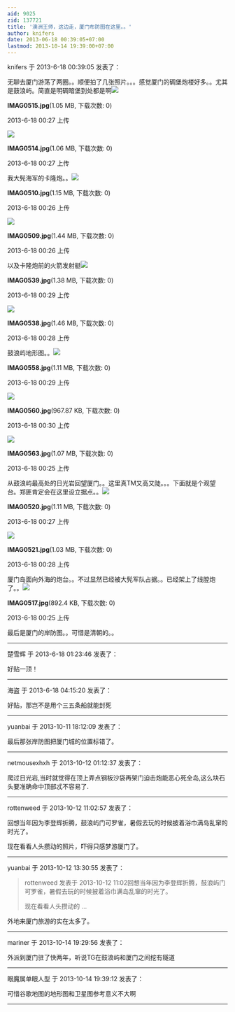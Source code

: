 ```yaml
---
aid: 9025
zid: 137721
title: '澳洲王师，这边走，厦门布防图在这里。。'
author: knifers
date: 2013-06-18 00:39:05+07:00
lastmod: 2013-10-14 19:39:00+07:00
---
```


knifers 于 2013-6-18 00:39:05 发表了：

无聊去厦门游荡了两圈。。顺便拍了几张照片。。。感觉厦门的碉堡炮楼好多。。尤其是鼓浪屿。简直是明碉暗堡到处都是啊![](https://mirrors.tuna.tsinghua.edu.cn/osdn/lgqm/72877/002734l7ononpabm7444fr.jpg)



**IMAG0515.jpg**(1.05 MB, 下载次数: 0)



2013-6-18 00:27 上传



![](https://mirrors.tuna.tsinghua.edu.cn/osdn/lgqm/72877/002712byb4univlbi23b4u.jpg)



**IMAG0514.jpg**(1.06 MB, 下载次数: 0)



2013-6-18 00:27 上传



我大髡海军的卡隆炮。。![](https://mirrors.tuna.tsinghua.edu.cn/osdn/lgqm/72877/002646vu1rirzg2uefipvr.jpg)



**IMAG0510.jpg**(1.15 MB, 下载次数: 0)



2013-6-18 00:26 上传



![](https://mirrors.tuna.tsinghua.edu.cn/osdn/lgqm/72877/002620hc79ab81wnncrriv.jpg)



**IMAG0509.jpg**(1.44 MB, 下载次数: 0)



2013-6-18 00:26 上传



以及卡隆炮前的火箭发射艇![](https://mirrors.tuna.tsinghua.edu.cn/osdn/lgqm/72877/002926n8ypibynpbbimy19.jpg)



**IMAG0539.jpg**(1.38 MB, 下载次数: 0)



2013-6-18 00:29 上传



![](https://mirrors.tuna.tsinghua.edu.cn/osdn/lgqm/72877/0028546xqre6jm756ppwrm.jpg)



**IMAG0538.jpg**(1.46 MB, 下载次数: 0)



2013-6-18 00:28 上传



鼓浪屿地形图。。![](https://mirrors.tuna.tsinghua.edu.cn/osdn/lgqm/72877/002952rehnh5pe3linlfrr.jpg)



**IMAG0558.jpg**(1.11 MB, 下载次数: 0)



2013-6-18 00:29 上传



![](https://mirrors.tuna.tsinghua.edu.cn/osdn/lgqm/72877/003021tp8ofohqppwpwkgo.jpg)



**IMAG0560.jpg**(967.87 KB, 下载次数: 0)



2013-6-18 00:30 上传



![](https://mirrors.tuna.tsinghua.edu.cn/osdn/lgqm/72877/002536jcy3i53aecncciic.jpg)



**IMAG0563.jpg**(1.07 MB, 下载次数: 0)



2013-6-18 00:25 上传



从鼓浪屿最高处的日光岩回望厦门。。这里真TM又高又陡。。。下面就是个观望台。郑匪肯定会在这里设立据点。。![](https://mirrors.tuna.tsinghua.edu.cn/osdn/lgqm/72877/002757qqajcxcrcr52xqcg.jpg)



**IMAG0520.jpg**(1.11 MB, 下载次数: 0)



2013-6-18 00:27 上传



![](https://mirrors.tuna.tsinghua.edu.cn/osdn/lgqm/72877/002817jq5a7qvjyl8unjg5.jpg)



**IMAG0521.jpg**(1.03 MB, 下载次数: 0)



2013-6-18 00:28 上传



厦门岛面向外海的炮台。。不过显然已经被大髡军队占据。。已经架上了线膛炮了。。![](https://mirrors.tuna.tsinghua.edu.cn/osdn/lgqm/72877/002503ca8f2z8c2ybwabbw.jpg)



**IMAG0517.jpg**(892.4 KB, 下载次数: 0)



2013-6-18 00:25 上传



最后是厦门的岸防图。。可惜是清朝的。。

---------

楚雪辉 于 2013-6-18 01:23:46 发表了：

好贴一顶！

---------

海盗 于 2013-6-18 04:15:20 发表了：

好贴，那岂不是用个三五条船就能封死

---------

yuanbai 于 2013-10-11 18:12:09 发表了：

最后那张岸防图把厦门城的位置标错了。

---------

netmousexhxh 于 2013-10-12 01:12:37 发表了：

爬过日光岩,当时就觉得在顶上弄点钢板沙袋再架门迫击炮能恶心死全岛,这么块石头要准确命中顶部忒不容易了.

---------

rottenweed 于 2013-10-12 11:02:57 发表了：

回想当年因为李登辉折腾，鼓浪屿门可罗雀，暑假去玩的时候披着浴巾满岛乱窜的时光了。

现在看看人头攒动的照片，吓得只感梦游厦门了。

---------

yuanbai 于 2013-10-12 13:30:55 发表了：

> rottenweed 发表于 2013-10-12 11:02回想当年因为李登辉折腾，鼓浪屿门可罗雀，暑假去玩的时候披着浴巾满岛乱窜的时光了。
> 
> 现在看看人头攒动的 ...



外地来厦门旅游的实在太多了。

---------

mariner 于 2013-10-14 19:29:56 发表了：

外派到厦门驻了快两年，听说TG在鼓浪屿和厦门之间挖有隧道

---------

眼魔属单眼人型 于 2013-10-14 19:39:12 发表了：

可惜谷歌地图的地形图和卫星图参考意义不大啊

---------

